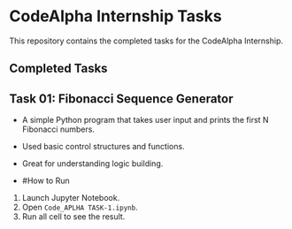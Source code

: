 #  CodeAlpha Internship Tasks

This repository contains the completed tasks for the CodeAlpha Internship.

## Completed Tasks

## Task 01: Fibonacci Sequence Generator
- A simple Python program that takes user input and prints the first N Fibonacci numbers.
- Used basic control structures and functions.
- Great for understanding logic building.

- #How to Run
1. Launch Jupyter Notebook.
2. Open `Code_APLHA TASK-1.ipynb`.
3. Run all cell to see the result.

